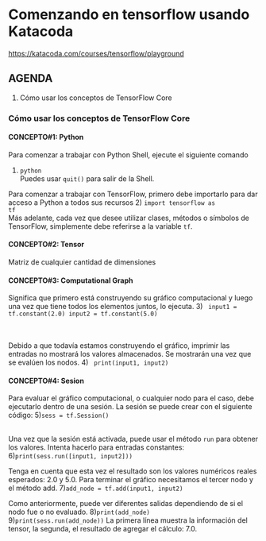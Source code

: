# Comenzando en tensorflow usando Katacoda
https://katacoda.com/courses/tensorflow/playground

## AGENDA
1) Cómo usar los conceptos de TensorFlow Core

### Cómo usar los conceptos de TensorFlow Core
#### CONCEPTO#1: Python
Para comenzar a trabajar con Python Shell, ejecute el siguiente comando <br />
1) <code>python</code> <br />
Puedes usar <code>quit()</code> para salir de la Shell.

Para comenzar a trabajar con TensorFlow, primero debe importarlo para dar acceso a Python a todos sus recursos
2) <code>import tensorflow as tf</code>
<br />
Más adelante, cada vez que desee utilizar clases, métodos o símbolos de TensorFlow, simplemente debe referirse a la variable <code>tf</code>.


#### CONCEPTO#2: Tensor
Matriz de cualquier cantidad de dimensiones
 
#### CONCEPTO#3: Computational Graph
Significa que primero está construyendo su gráfico computacional y luego una vez que tiene todos los elementos juntos, lo ejecuta.
3) 
<code>
input1 = tf.constant(2.0)
input2 = tf.constant(5.0)
</code>

<br /><br />
Debido a que todavía estamos construyendo el gráfico, imprimir las entradas no mostrará los valores almacenados. Se mostrarán una vez que se evalúen los nodos.
4) 
<code>
  print(input1, input2)
</code>

#### CONCEPTO#4: Sesion
Para evaluar el gráfico computacional, o cualquier nodo para el caso, debe ejecutarlo dentro de una sesión. La sesión se puede crear con el siguiente código:
5)<code>sess = tf.Session()</code>

<br />
Una vez que la sesión está activada, puede usar el método <code>run</code> para obtener los valores. Intenta hacerlo para entradas constantes:
6)<code>print(sess.run([input1, input2]))</code>

Tenga en cuenta que esta vez el resultado son los valores numéricos reales esperados: 2.0 y 5.0.
Para terminar el gráfico necesitamos el tercer nodo y el método add.
7)<code>add_node = tf.add(input1, input2) </code>

Como anteriormente, puede ver diferentes salidas dependiendo de si el nodo fue o no evaluado.
8)<code>print(add_node)</code><br />
9)<code>print(sess.run(add_node))</code>
La primera línea muestra la información del tensor, la segunda, el resultado de agregar el cálculo: 7.0.
